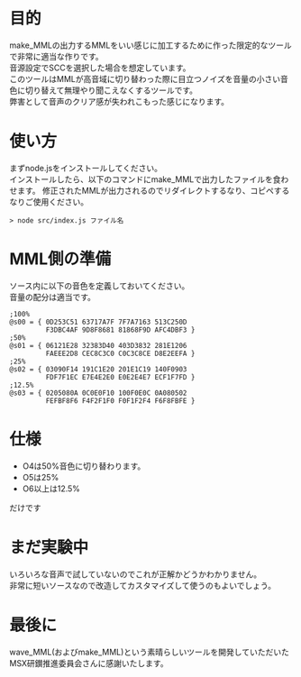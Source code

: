 # 目的
make_MMLの出力するMMLをいい感じに加工するために作った限定的なツールで非常に適当な作りです。  
音源設定でSCCを選択した場合を想定しています。  
このツールはMMLが高音域に切り替わった際に目立つノイズを音量の小さい音色に切り替えて無理やり聞こえなくするツールです。  
弊害として音声のクリア感が失われこもった感じになります。

# 使い方
まずnode.jsをインストールしてください。  
インストールしたら、以下のコマンドにmake_MMLで出力したファイルを食わせます。
修正されたMMLが出力されるのでリダイレクトするなり、コピペするなりご使用ください。
```
> node src/index.js ファイル名
```

# MML側の準備
ソース内に以下の音色を定義しておいてください。  
音量の配分は適当です。  
```
;100%
@s00 = { 0D253C51 63717A7F 7F7A7163 513C250D
         F3DBC4AF 9D8F8681 81868F9D AFC4DBF3 }
;50%
@s01 = { 06121E28 32383D40 403D3832 281E1206
         FAEEE2D8 CEC8C3C0 C0C3C8CE D8E2EEFA }
;25%
@s02 = { 03090F14 191C1E20 201E1C19 140F0903
         FDF7F1EC E7E4E2E0 E0E2E4E7 ECF1F7FD }
;12.5%
@s03 = { 0205080A 0C0E0F10 100F0E0C 0A080502
         FEFBF8F6 F4F2F1F0 F0F1F2F4 F6F8FBFE }
```

# 仕様
- O4は50%音色に切り替わります。
- O5は25%
- O6以上は12.5%  

だけです

# まだ実験中
いろいろな音声で試していないのでこれが正解かどうかわかりません。  
非常に短いソースなので改造してカスタマイズして使うのもよいでしょう。

# 最後に
wave_MML(およびmake_MML)という素晴らしいツールを開発していただいたMSX研鑚推進委員会さんに感謝いたします。